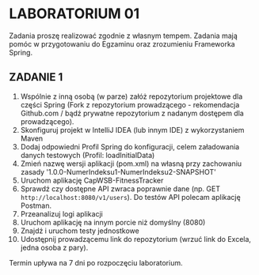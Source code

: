 # LABORATORIUM 01

Zadania proszę realizować zgodnie z własnym tempem. Zadania mają pomóc w przygotowaniu do Egzaminu oraz zrozumieniu Frameworka Spring.

## ZADANIE 1
1. Wspólnie z inną osobą (w parze) załóż repozytorium projektowe dla części Spring (Fork z repozytorium prowadzącego - rekomendacja Github.com / bądź prywatne repozytorium z nadanym dostępem dla prowadzącego).
2. Skonfiguruj projekt w IntelliJ IDEA (lub innym IDE) z wykorzystaniem Maven 
3. Dodaj odpowiedni Profil Spring do konfiguracji, celem załadowania danych testowych (Profil: loadInitialData)
4. Zmień nazwę wersji aplikacji (pom.xml) na własną przy zachowaniu zasady '1.0.0-NumerIndeksu1-NumerIndeksu2-SNAPSHOT' 
5. Uruchom aplikację CapWSB-FitnessTracker
6. Sprawdź czy dostępne API zwraca poprawnie dane (np. GET `http://localhost:8080/v1/users`). Do testów API polecam aplikację Postman.
7. Przeanalizuj logi aplikacji
8. Uruchom aplikację na innym porcie niż domyślny (8080)
9. Znajdź i uruchom testy jednostkowe
10. Udostępnij prowadzącemu link do repozytorium (wrzuć link do Excela, jedna osoba z pary).

Termin upływa na 7 dni po rozpoczęciu laboratorium.